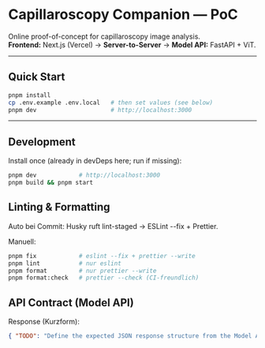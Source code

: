 # Capillaroscopy Companion — PoC

Online proof-of-concept for capillaroscopy image analysis.  
**Frontend:** Next.js (Vercel) → **Server-to-Server** → **Model API:** FastAPI + ViT.

---

## Quick Start

```bash
pnpm install
cp .env.example .env.local   # then set values (see below)
pnpm dev                     # http://localhost:3000
```

---

## Development

Install once (already in devDeps here; run if missing):

```bash
pnpm dev            # http://localhost:3000
pnpm build && pnpm start
```

## Linting & Formatting

Auto bei Commit: Husky ruft lint-staged → ESLint --fix + Prettier.

Manuell:

```bash
pnpm fix            # eslint --fix + prettier --write
pnpm lint           # nur eslint
pnpm format         # nur prettier --write
pnpm format:check   # prettier --check (CI-freundlich)
```

## API Contract (Model API)

Response (Kurzform):

```json
{ "TODO": "Define the expected JSON response structure from the Model API here." }
```
